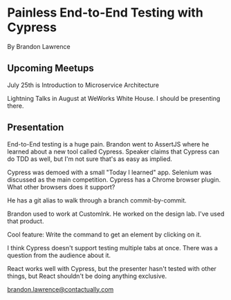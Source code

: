 # Painless End-to-End Testing with Cypress
By Brandon Lawrence

## Upcoming Meetups

July 25th is Introduction to Microservice Architecture

Lightning Talks in August at WeWorks White House. I should be presenting there.

## Presentation

End-to-End testing is a huge pain. Brandon went to AssertJS where he learned about
a new tool called Cypress. Speaker claims that Cypress can do TDD as well, but I'm
not sure that's as easy as implied.

Cypress was demoed with a small "Today I learned" app. Selenium was discussed as the
main competition. Cypress has a Chrome browser plugin. What other browsers does it
support?

He has a git alias to walk through a branch commit-by-commit.

Brandon used to work at CustomInk. He worked on the design lab. I've used that product.

Cool feature: Write the command to get an element by clicking on it.

I think Cypress doesn't support testing multiple tabs at once. There was a question
from the audience about it.

React works well with Cypress, but the presenter hasn't tested with other things, but
React shouldn't be doing anything exclusive.

brandon.lawrence@contactually.com